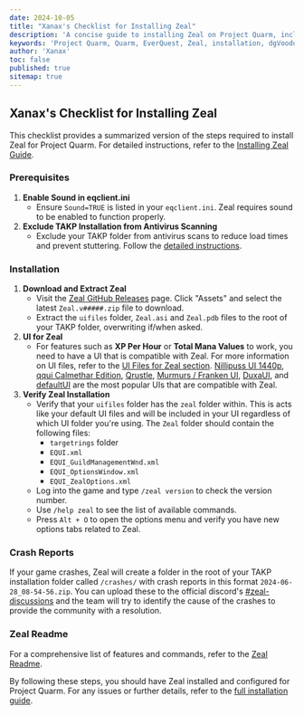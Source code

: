 ```yaml
---
date: 2024-10-05
title: "Xanax's Checklist for Installing Zeal"
description: 'A concise guide to installing Zeal on Project Quarm, including prerequisites, download links, and configuration tips.'
keywords: 'Project Quarm, Quarm, EverQuest, Zeal, installation, dgVoodoo, compatibility settings'
author: 'Xanax'
toc: false
published: true
sitemap: true
---
```


## Xanax's Checklist for Installing Zeal

This checklist provides a summarized version of the steps required to install Zeal for Project Quarm. For detailed instructions, refer to the [Installing Zeal Guide](/installing-the-game#step-4-installing-zeal-).

### Prerequisites

1. **Enable Sound in eqclient.ini**
   - Ensure `Sound=TRUE` is listed in your `eqclient.ini`. Zeal requires sound to be enabled to function properly.
2. **Exclude TAKP Installation from Antivirus Scanning**
   - Exclude your TAKP folder from antivirus scans to reduce load times and prevent stuttering. Follow the [detailed instructions](/installing-the-game#prerequisite-2-required-excluding-your-takp-installation).

### Installation

1. **Download and Extract Zeal**
   - Visit the [Zeal GitHub Releases](https://github.com/iamclint/Zeal/releases) page. Click "Assets" and select the latest `Zeal.v#####.zip` file to download.
   - Extract the `uifiles` folder, `Zeal.asi` and `Zeal.pdb` files to the root of your TAKP folder, overwriting if/when asked.
2. **UI for Zeal**
   - For features such as **XP Per Hour** or **Total Mana Values** to work, you need to have a UI that is compatible with Zeal. For more information on UI files, refer to the [UI Files for Zeal section](/after-installing-the-game#where-to-get-quarm-user-interfaces). [Nillipuss UI 1440p](https://github.com/NilliP/NillipussUI_1440p), [qqui Calmethar Edition](https://www.eqinterface.com/downloads/fileinfo.php?id=6959), [Qrustle](https://github.com/UnforgivunAL/QRustle/releases/tag/QrustleZv2.0), [Murmurs / Franken UI](https://discord.com/channels/1133452007412334643/1162826324092657757/1228748380310733022), [DuxaUI](https://github.com/LordDemonos/Quarm.Guide/blob/master/assets/duxaUI.7z?raw=true), and [defaultUI](https://github.com/LordDemonos/Quarm.Guide/blob/master/assets/default.7z?raw=true) are the most popular UIs that are compatible with Zeal. 
3. **Verify Zeal Installation**
   - Verify that your `uifiles` folder has the `zeal` folder within. This is acts like your default UI files and will be included in your UI regardless of which UI folder you're using. The `Zeal` folder should contain the following files:
      - `targetrings` folder
      - `EQUI.xml`
      - `EQUI_GuildManagementWnd.xml`
      - `EQUI_OptionsWindow.xml`
      - `EQUI_ZealOptions.xml`
   - Log into the game and type `/zeal version` to check the version number.
   - Use `/help zeal` to see the list of available commands.
   - Press `Alt + O` to open the options menu and verify you have new options tabs related to Zeal.

### Crash Reports
If your game crashes, Zeal will create a folder in the root of your TAKP installation folder called `/crashes/` with crash reports in this format `2024-06-28_08-54-56.zip`. You can upload these to the official discord's [#zeal-discussions](https://discord.com/channels/1133452007412334643/1210670176077348934) and the team will try to identify the cause of the crashes to provide the community with a resolution.

### Zeal Readme
For a comprehensive list of features and commands, refer to the [Zeal Readme](https://quarm.guide/2024/09/01/zeal-readme/).

By following these steps, you should have Zeal installed and configured for Project Quarm. For any issues or further details, refer to the [full installation guide](/installing-the-game).
